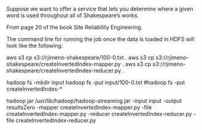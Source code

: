 Suppose we want to offer a service that lets you determine where a given word is used throughout all of Shakespeare’s works.

From page 20 of the book Site Reliability Engineering.


The command line for running the job once the data is loaded in HDFS will look like the following:

aws s3 cp s3://rjimeno-shakespeare/100-0.txt .
aws s3 cp s3://rjimeno-shakespeare/createInvertedIndex-mapper.py .
aws s3 cp s3://rjimeno-shakespeare/createInvertedIndex-reducer.py .

hadoop fs -mkdir input
hadoop fs -put input/100-0.txt
#hadoop fs -put createInvertedIndex-*

hadoop jar /usr/lib/hadoop/hadoop-streaming.jar -input input -output resultsZero -mapper createInvertedIndex-mapper.py  -file createInvertedIndex-mapper.py -reducer createInvertedIndex-reducer.py -file createInvertedIndex-reducer.py


